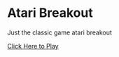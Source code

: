 # Atari Breakout

Just the classic game atari breakout

[Click Here to Play](https://dimensionabot.dimensionalblad.repl.co/ataribreakout)
